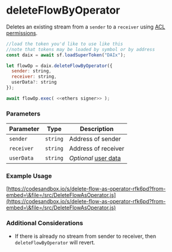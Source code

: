 # deleteFlowByOperator

Deletes an existing stream from a `sender` to a `receiver` using [ACL permissions](../../cfa-access-control-list-acl/).

```javascript
//load the token you'd like to use like this 
//note that tokens may be loaded by symbol or by address
const daix = await sf.loadSuperToken("DAIx");

let flowOp = daix.deleteFlowByOperator({
  sender: string,
  receiver: string,
  userData?: string
});

await flowOp.exec( <<ethers signer>> );
```

### Parameters

| Parameter  | Type     | Description                                                                                        |
| ---------- | -------- | -------------------------------------------------------------------------------------------------- |
| `sender`   | `string` | Address of sender                                                                                  |
| `receiver` | `string` | Address of receiver                                                                                |
| `userData` | `string` | _Optional_ [user data](https://docs.superfluid.finance/superfluid/developers/super-apps/user-data) |

### Example Usage

[https://codesandbox.io/s/delete-flow-as-operator-rfk6pd?from-embed=\&file=/src/DeleteFlowAsOperator.js](https://codesandbox.io/s/delete-flow-as-operator-rfk6pd?from-embed=\&file=/src/DeleteFlowAsOperator.js)

### Additional Considerations

* If there is already no stream from sender to receiver, then `deleteFlowByOperator` will revert.
